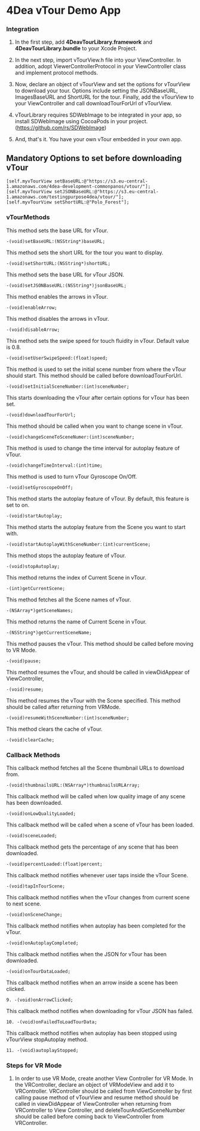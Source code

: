 # 4Dea vTour Demo App

### Integration
1. In the first step, add **4DeavTourLibrary.framework** and **4DeavTourLibrary.bundle** to your Xcode Project.

2. In the next step, import vTourView.h file into your ViewController. In addition, adopt ViewerControllerProtocol in your ViewController class and implement protocol methods.

3. Now, declare an object of vTourView and set the options for vTourView to download your tour. Options include setting the JSONBaseURL, ImagesBaseURL and ShortURL for the tour. Finally, add the vTourView to your ViewController and call downloadTourForUrl of vTourView.

4. vTourLibrary requires SDWebImage to be integrated in your app, so install SDWebImage using CocoaPods in your project. (https://github.com/rs/SDWebImage)

5. And, that's it. You have your own vTour embedded in your own app.

## Mandatory Options to set before downloading vTour

```
[self.myvTourView setBaseURL:@"https://s3.eu-central-1.amazonaws.com/4dea-development-commonpanos/vtour/"]; 
[self.myvTourView setJSONBaseURL:@"https://s3.eu-central-1.amazonaws.com/testingpurpose4dea/vtour/"];
[self.myvTourView setShortURL:@"Polo_Forest"];
```

### vTourMethods
This method sets the base URL for vTour.
```
-(void)setBaseURL:(NSString*)baseURL;
```

This method sets the short URL for the tour you want to display.
```
-(void)setShortURL:(NSString*)shortURL;
```

This method sets the base URL for vTour JSON.
```
-(void)setJSONBaseURL:(NSString*)jsonBaseURL;
```

This method enables the arrows in vTour.
```
-(void)enableArrow;
```

This method disables the arrows in vTour.
```
-(void)disableArrow;
```

This method sets the swipe speed for touch fluidity in vTour. Default value is 0.8.
```
-(void)setUserSwipeSpeed:(float)speed;
```

This method is used to set the initial scene number from where the vTour should start. This method should be called before downloadTourForUrl.
```
-(void)setInitialSceneNumber:(int)sceneNumber;
```

This starts downloading the vTour after certain options for vTour has been set.
```
-(void)downloadTourForUrl;
```

This method should be called when you want to change scene in vTour.
```
-(void)changeSceneToSceneNumer:(int)sceneNumber;
```

This method is used to change the time interval for autoplay feature of vTour.
```
-(void)changeTimeInterval:(int)time;
```

This method is used to turn vTour Gyroscope On/Off.
```
-(void)setGyroscopeOnOff;
```

This method starts the autoplay feature of vTour. By default, this feature is set to on. 
```
-(void)startAutoplay;
```

This method starts the autoplay feature from the Scene you want to start with.
```
-(void)startAutoplayWithSceneNumber:(int)currentScene;
```

This method stops the autoplay feature of vTour.
```
-(void)stopAutoplay;
```

This method returns the index of Current Scene in vTour.
```
-(int)getCurrentScene;
```

This method fetches all the Scene names of vTour.
```
-(NSArray*)getSceneNames;
```

This method returns the name of Current Scene in vTour.
```
-(NSString*)getCurrentSceneName;
```

This method pauses the vTour. This method should be called before moving to VR Mode.
```
-(void)pause;
```

This method resumes the vTour, and should be called in viewDidAppear of ViewController,
```
-(void)resume;
```

This method resumes the vTour with the Scene specified. This method should be called after returning from VRMode.
```
-(void)resumeWithSceneNumber:(int)sceneNumber;
```

This method clears the cache of vTour.
```
-(void)clearCache;
```
### Callback Methods
This callback method fetches all the Scene thumbnail URLs to download from.
```
-(void)thumbnailsURL:(NSArray*)thumbnailsURLArray;
```

This callback method will be called when low quality image of any scene has been downloaded.
```
-(void)onLowQualityLoaded;
```

This callback method will be called when a scene of vTour has been loaded.
```
-(void)sceneLoaded;
```

This callback method gets the percentage of any scene that has been downloaded.
```
-(void)percentLoaded:(float)percent;
```

This callback method notifies whenever user taps inside the vTour Scene.
```
-(void)tapInTourScene;
```

This callback method notifies when the vTour changes from current scene to next scene.
```
-(void)onSceneChange;
```

This callback method notifies when autoplay has been completed for the vTour.
```
-(void)onAutoplayCompleted;
```

This callback method notifies when the JSON for vTour has been downloaded.
```
-(void)onTourDataLoaded;
```

This callback method notifies when an arrow inside a scene has been clicked.
```
9. -(void)onArrowClicked;
```

This callback method notifies when downloading for vTour JSON has failed.
```
10. -(void)onFailedToLoadTourData;
```

This callback method notifies when autoplay has been stopped using vTourView stopAutoplay method.
```
11. -(void)autoplayStopped;
```

### Steps for VR Mode

1. In order to use VR Mode, create another View Controller for VR Mode. In the VRController, declare an object of VRModeView and add it to VRController. VRController should be called from ViewController by first calling pause method of vTourView and resume method should be called in viewDidAppear of ViewController when returning from VRController to View Controller, and deleteTourAndGetSceneNumber should be called before coming back to ViewController from VRController.
